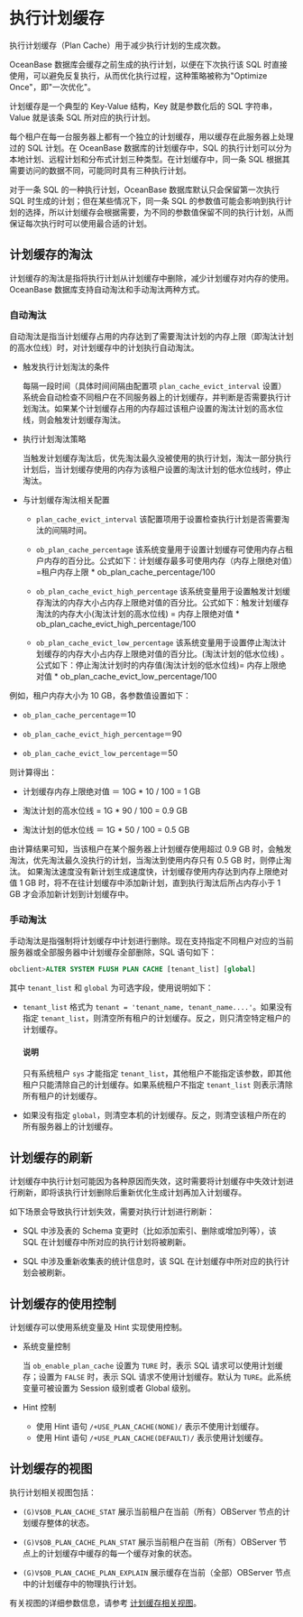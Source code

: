 # 执行计划缓存

执行计划缓存（Plan Cache）用于减少执行计划的生成次数。

OceanBase 数据库会缓存之前生成的执行计划，以便在下次执行该 SQL 时直接使用，可以避免反复执行，从而优化执行过程，这种策略被称为"Optimize Once"，即"一次优化"。

计划缓存是一个典型的 Key-Value 结构，Key 就是参数化后的 SQL 字符串，Value 就是该条 SQL 所对应的执行计划。

每个租户在每一台服务器上都有一个独立的计划缓存，用以缓存在此服务器上处理过的 SQL 计划。在 OceanBase 数据库的计划缓存中，SQL 的执行计划可以分为本地计划、远程计划和分布式计划三种类型。在计划缓存中，同一条 SQL 根据其需要访问的数据不同，可能同时具有三种执行计划。

对于一条 SQL 的一种执行计划，OceanBase 数据库默认只会保留第一次执行 SQL 时生成的计划；但在某些情况下，同一条 SQL 的参数值可能会影响到执行计划的选择，所以计划缓存会根据需要，为不同的参数值保留不同的执行计划，从而保证每次执行时可以使用最合适的计划。

## 计划缓存的淘汰

计划缓存的淘汰是指将执行计划从计划缓存中删除，减少计划缓存对内存的使用。OceanBase 数据库支持自动淘汰和手动淘汰两种方式。

### 自动淘汰

自动淘汰是指当计划缓存占用的内存达到了需要淘汰计划的内存上限（即淘汰计划的高水位线）时，对计划缓存中的计划执行自动淘汰。

* 触发执行计划淘汰的条件

  每隔一段时间（具体时间间隔由配置项 `plan_cache_evict_interval` 设置）系统会自动检查不同租户在不同服务器上的计划缓存，并判断是否需要执行计划淘汰。如果某个计划缓存占用的内存超过该租户设置的淘汰计划的高水位线，则会触发计划缓存淘汰。
  
* 执行计划淘汰策略

  当触发计划缓存淘汰后，优先淘汰最久没被使用的执行计划，淘汰一部分执行计划后，当计划缓存使用的内存为该租户设置的淘汰计划的低水位线时，停止淘汰。
  
* 与计划缓存淘汰相关配置

  * `plan_cache_evict_interval` 该配置项用于设置检查执行计划是否需要淘汰的间隔时间。

  * `ob_plan_cache_percentage` 该系统变量用于设置计划缓存可使用内存占租户内存的百分比。公式如下：计划缓存最多可使用内存（内存上限绝对值）=租户内存上限 * ob_plan_cache_percentage/100

  * `ob_plan_cache_evict_high_percentage` 该系统变量用于设置触发计划缓存淘汰的内存大小占内存上限绝对值的百分比。公式如下：触发计划缓存淘汰的内存大小(淘汰计划的高水位线) = 内存上限绝对值 * ob_plan_cache_evict_high_percentage/100  

  * `ob_plan_cache_evict_low_percentage` 该系统变量用于设置停止淘汰计划缓存的内存大小占内存上限绝对值的百分比。(淘汰计划的低水位线) 。公式如下：停止淘汰计划时的内存值(淘汰计划的低水位线)=  内存上限绝对值 * ob_plan_cache_evict_low_percentage/100

例如，租户内存大小为 10 GB，各参数值设置如下：

* `ob_plan_cache_percentage`＝10

* `ob_plan_cache_evict_high_percentage`＝90

* `ob_plan_cache_evict_low_percentage`＝50

则计算得出：

* 计划缓存内存上限绝对值 ＝ 10G \* 10 / 100 = 1 GB

* 淘汰计划的高水位线 = 1G \* 90 / 100 = 0.9 GB

* 淘汰计划的低水位线 ＝ 1G \* 50 / 100 = 0.5 GB

由计算结果可知，当该租户在某个服务器上计划缓存使用超过 0.9 GB 时，会触发淘汰，优先淘汰最久没执行的计划，当淘汰到使用内存只有 0.5 GB 时，则停止淘汰。 如果淘汰速度没有新计划生成速度快，计划缓存使用内存达到内存上限绝对值 1 GB 时，将不在往计划缓存中添加新计划，直到执行淘汰后所占内存小于 1 GB 才会添加新计划到计划缓存中。

### 手动淘汰

手动淘汰是指强制将计划缓存中计划进行删除。现在支持指定不同租户对应的当前服务器或全部服务器中计划缓存全部删除，SQL 语句如下：

```sql
obclient>ALTER SYSTEM FLUSH PLAN CACHE [tenant_list] [global] 
```

其中 `tenant_list` 和 `global` 为可选字段，使用说明如下：

* `tenant_list` 格式为 `tenant = 'tenant_name, tenant_name....'`。如果没有指定 `tenant_list`，则清空所有租户的计划缓存。反之，则只清空特定租户的计划缓存。

  <main id="notice" type='explain'>
    <h4>说明</h4>
    <p>只有系统租户 <code>sys</code> 才能指定 <code>tenant_list</code>，其他租户不能指定该参数，即其他租户只能清除自己的计划缓存。如果系统租户不指定 <code>tenant_list</code> 则表示清除所有租户的计划缓存。</p>
  </main>

* 如果没有指定 `global`，则清空本机的计划缓存。反之，则清空该租户所在的所有服务器上的计划缓存。

## 计划缓存的刷新

计划缓存中执行计划可能因为各种原因而失效，这时需要将计划缓存中失效计划进行刷新，即将该执行计划删除后重新优化生成计划再加入计划缓存。

如下场景会导致执行计划失效，需要对执行计划进行刷新：

* SQL 中涉及表的 Schema 变更时（比如添加索引、删除或增加列等），该 SQL 在计划缓存中所对应的执行计划将被刷新。

* SQL 中涉及重新收集表的统计信息时，该 SQL 在计划缓存中所对应的执行计划会被刷新。

## 计划缓存的使用控制

计划缓存可以使用系统变量及 Hint 实现使用控制。

* 系统变量控制

  当 `ob_enable_plan_cache` 设置为 `TURE` 时，表示 SQL 请求可以使用计划缓存；设置为 `FALSE` 时，表示 SQL 请求不使用计划缓存。默认为 `TURE`。此系统变量可被设置为 Session 级别或者 Global 级别。
  
* Hint 控制

  * 使用 Hint 语句 `/+USE_PLAN_CACHE(NONE)/` 表示不使用计划缓存。
  * 使用 Hint 语句 `/+USE_PLAN_CACHE(DEFAULT)/` 表示使用计划缓存。

## 计划缓存的视图

执行计划相关视图包括：

* `(G)V$OB_PLAN_CACHE_STAT` 展示当前租户在当前（所有）OBServer 节点的计划缓存整体的状态。
  
* `(G)V$OB_PLAN_CACHE_PLAN_STAT` 展示当前租户在当前（所有）OBServer 节点上的计划缓存中缓存的每一个缓存对象的状态。
  
* `(G)V$OB_PLAN_CACHE_PLAN_EXPLAIN` 展示缓存在当前（全部）OBServer 节点中的计划缓存中的物理执行计划。

  
有关视图的详细参数信息，请参考 [计划缓存相关视图](../400.sql-optimization/300.monitor-sql-execution-performance/300.plan-cache-view.md)。
